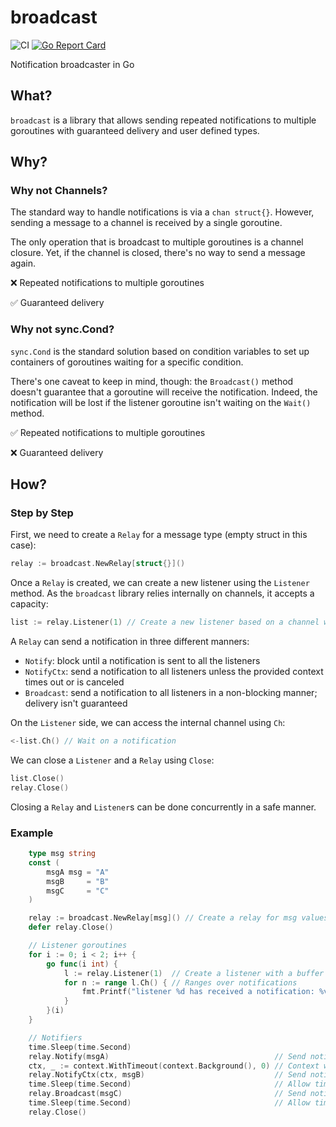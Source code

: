 # broadcast

![CI](https://github.com/teivah/broadcast/actions/workflows/ci.yml/badge.svg)
[![Go Report Card](https://goreportcard.com/badge/github.com/teivah/broadcast)](https://goreportcard.com/report/github.com/teivah/broadcast)

Notification broadcaster in Go

## What?

`broadcast` is a library that allows sending repeated notifications to multiple goroutines with guaranteed delivery and user defined types.

## Why?

### Why not Channels?

The standard way to handle notifications is via a `chan struct{}`. However, sending a message to a channel is received by a single goroutine. 

The only operation that is broadcast to multiple goroutines is a channel closure. Yet, if the channel is closed, there's no way to send a message again.

❌ Repeated notifications to multiple goroutines

✅ Guaranteed delivery

### Why not sync.Cond?

`sync.Cond` is the standard solution based on condition variables to set up containers of goroutines waiting for a specific condition.

There's one caveat to keep in mind, though: the `Broadcast()` method doesn't guarantee that a goroutine will receive the notification. Indeed, the notification will be lost if the listener goroutine isn't waiting on the `Wait()` method.

✅ Repeated notifications to multiple goroutines

❌ Guaranteed delivery

## How?

### Step by Step

First, we need to create a `Relay` for a message type (empty struct in this case):

```go
relay := broadcast.NewRelay[struct{}]()
```

Once a `Relay` is created, we can create a new listener using the `Listener` method. As the `broadcast` library relies internally on channels, it accepts a capacity:

````go
list := relay.Listener(1) // Create a new listener based on a channel with a one capacity
````

A `Relay` can send a notification in three different manners:
* `Notify`: block until a notification is sent to all the listeners
* `NotifyCtx`: send a notification to all listeners unless the provided context times out or is canceled
* `Broadcast`: send a notification to all listeners in a non-blocking manner; delivery isn't guaranteed

On the `Listener` side, we can access the internal channel using `Ch`:

```go
<-list.Ch() // Wait on a notification
```

We can close a `Listener` and a `Relay` using `Close`:

```go
list.Close() 
relay.Close()
```

Closing a `Relay` and `Listener`s can be done concurrently in a safe manner.

### Example

```go
	type msg string
	const (
		msgA msg = "A"
		msgB     = "B"
		msgC     = "C"
	)

	relay := broadcast.NewRelay[msg]() // Create a relay for msg values
	defer relay.Close()

	// Listener goroutines
	for i := 0; i < 2; i++ {
		go func(i int) {
			l := relay.Listener(1)  // Create a listener with a buffer capacity of 1
			for n := range l.Ch() { // Ranges over notifications
				fmt.Printf("listener %d has received a notification: %v\n", i, n)
			}
		}(i)
	}

	// Notifiers
	time.Sleep(time.Second)
	relay.Notify(msgA)                                     // Send notification with guaranteed delivery
	ctx, _ := context.WithTimeout(context.Background(), 0) // Context with immediate timeout
	relay.NotifyCtx(ctx, msgB)                             // Send notification respecting context cancellation
	time.Sleep(time.Second)                                // Allow time for previous messages to be processed
	relay.Broadcast(msgC)                                  // Send notification without guaranteed delivery
	time.Sleep(time.Second)                                // Allow time for previous messages to be processed
	relay.Close()      
```